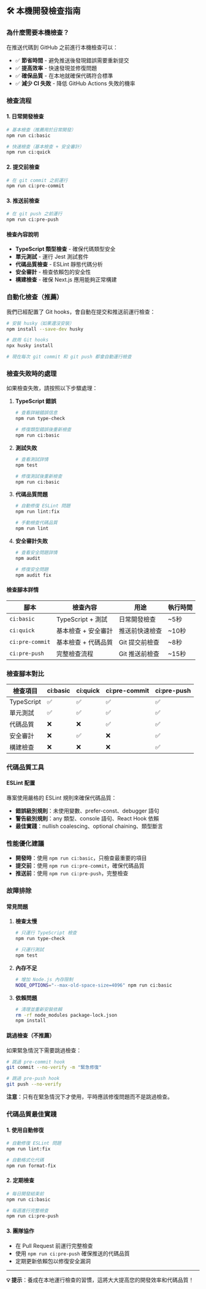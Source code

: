 ## 🛠️ 本機開發檢查指南

### 為什麼需要本機檢查？

在推送代碼到 GitHub 之前進行本機檢查可以：

- ✅ **節省時間** - 避免推送後發現錯誤需要重新提交
- ✅ **提高效率** - 快速發現並修復問題
- ✅ **確保品質** - 在本地就確保代碼符合標準
- ✅ **減少 CI 失敗** - 降低 GitHub Actions 失敗的機率

### 檢查流程

#### 1. 日常開發檢查
```bash
# 基本檢查（推薦用於日常開發）
npm run ci:basic

# 快速檢查（基本檢查 + 安全審計）
npm run ci:quick
```

#### 2. 提交前檢查
```bash
# 在 git commit 之前運行
npm run ci:pre-commit
```

#### 3. 推送前檢查
```bash
# 在 git push 之前運行
npm run ci:pre-push
```

#### 檢查內容說明

- **TypeScript 類型檢查** - 確保代碼類型安全
- **單元測試** - 運行 Jest 測試套件
- **代碼品質檢查** - ESLint 靜態代碼分析
- **安全審計** - 檢查依賴包的安全性
- **構建檢查** - 確保 Next.js 應用能夠正常構建

### 自動化檢查（推薦）

我們已經配置了 Git hooks，會自動在提交和推送前運行檢查：

```bash
# 安裝 husky（如果還沒安裝）
npm install --save-dev husky

# 啟用 Git hooks
npx husky install

# 現在每次 git commit 和 git push 都會自動運行檢查
```

### 檢查失敗時的處理

如果檢查失敗，請按照以下步驟處理：

1. **TypeScript 錯誤**
   ```bash
   # 查看詳細錯誤信息
   npm run type-check
   
   # 修復類型錯誤後重新檢查
   npm run ci:basic
   ```

2. **測試失敗**
   ```bash
   # 查看測試詳情
   npm test
   
   # 修復測試後重新檢查
   npm run ci:basic
   ```

3. **代碼品質問題**
   ```bash
   # 自動修復 ESLint 問題
   npm run lint:fix
   
   # 手動檢查代碼品質
   npm run lint
   ```

4. **安全審計失敗**
   ```bash
   # 查看安全問題詳情
   npm audit
   
   # 修復安全問題
   npm audit fix
   ```

#### 檢查腳本詳情

| 腳本 | 檢查內容 | 用途 | 執行時間 |
|------|----------|------|----------|
| `ci:basic` | TypeScript + 測試 | 日常開發檢查 | ~5秒 |
| `ci:quick` | 基本檢查 + 安全審計 | 推送前快速檢查 | ~10秒 |
| `ci:pre-commit` | 基本檢查 + 代碼品質 | Git 提交前檢查 | ~8秒 |
| `ci:pre-push` | 完整檢查流程 | Git 推送前檢查 | ~15秒 |

### 檢查腳本對比

| 檢查項目 | ci:basic | ci:quick | ci:pre-commit | ci:pre-push |
|----------|----------|----------|---------------|-------------|
| TypeScript | ✅ | ✅ | ✅ | ✅ |
| 單元測試 | ✅ | ✅ | ✅ | ✅ |
| 代碼品質 | ❌ | ❌ | ✅ | ✅ |
| 安全審計 | ❌ | ✅ | ❌ | ✅ |
| 構建檢查 | ❌ | ❌ | ❌ | ✅ |

### 代碼品質工具

#### ESLint 配置
專案使用嚴格的 ESLint 規則來確保代碼品質：

- **錯誤級別規則**：未使用變數、prefer-const、debugger 語句
- **警告級別規則**：any 類型、console 語句、React Hook 依賴
- **最佳實踐**：nullish coalescing、optional chaining、類型斷言

### 性能優化建議

- **開發時**：使用 `npm run ci:basic`，只檢查最重要的項目
- **提交前**：使用 `npm run ci:pre-commit`，確保代碼品質
- **推送前**：使用 `npm run ci:pre-push`，完整檢查

### 故障排除

#### 常見問題

1. **檢查太慢**
   ```bash
   # 只運行 TypeScript 檢查
   npm run type-check
   
   # 只運行測試
   npm test
   ```

2. **內存不足**
   ```bash
   # 增加 Node.js 內存限制
   NODE_OPTIONS="--max-old-space-size=4096" npm run ci:basic
   ```

3. **依賴問題**
   ```bash
   # 清理並重新安裝依賴
   rm -rf node_modules package-lock.json
   npm install
   ```

#### 跳過檢查（不推薦）

如果緊急情況下需要跳過檢查：

```bash
# 跳過 pre-commit hook
git commit --no-verify -m "緊急修復"

# 跳過 pre-push hook
git push --no-verify
```

**注意**：只有在緊急情況下才使用，平時應該修復問題而不是跳過檢查。

### 代碼品質最佳實踐

#### 1. 使用自動修復
```bash
# 自動修復 ESLint 問題
npm run lint:fix

# 自動格式化代碼
npm run format-fix
```

#### 2. 定期檢查
```bash
# 每日開發結束前
npm run ci:basic

# 每週進行完整檢查
npm run ci:pre-push
```

#### 3. 團隊協作
- 在 Pull Request 前運行完整檢查
- 使用 `npm run ci:pre-push` 確保推送的代碼品質
- 定期更新依賴包以修復安全漏洞

---

**💡 提示**：養成在本地運行檢查的習慣，這將大大提高您的開發效率和代碼品質！